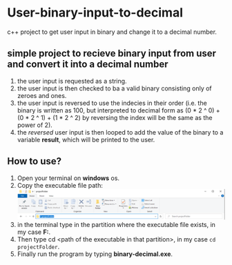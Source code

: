 # User-binary-input-to-decimal
c++ project to get user input in binary and change it to a decimal number.

## simple project to recieve binary input from user and convert it into a decimal number

1. the user input is requested as a string.
2. the user input is then checked to ba a valid binary consisting only of zeroes and ones.
3. the user input is reversed to use the indecies in their order (i.e. the binary is written as 100, but interpreted to decimal form as (0 * 2 ^ 0) + (0 * 2 ^ 1) + (1 * 2 ^ 2) by reversing the index will be the same as the power of 2).
4. the *reversed* user input is then looped to add the value of the binary to a variable **result**, which will be printed to the user.

## How to use?

1. Open your terminal on **windows** os.
2. Copy the executable file path: 
![Get File Path](/images/explanatoryImage1.png)
3. in the terminal type in the partition where the executable file exists, in my case **F:**.
4. Then type cd \<path of the executable in that partition\>, in my case `cd projectFolder`.
5. Finally run the program by typing **binary-decimal.exe**.

